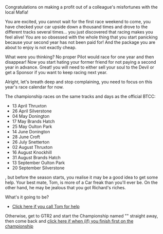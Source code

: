 Congratulations on making a profit out of a colleague's misfortunes with the local Mafia!

You are excited, you cannot wait for the first race weekend to come, you have checked your car upside down a thousand times and drove to the different tracks several times... you just discovered that racing makes you feel alive! You are so obsessed with the whole thing that you start panicking because your second year has not been paid for! And the package you are about to enjoy is not exactly cheap.

What were you thinking? No proper Pilot would race for one year and then disappear! Now you start hating your former friend for not paying a second year in advance. Great! you will need to either sell your soul to the Devil or get a Sponsor if you want to keep racing next year.

Alright, let's breath deep and stop complaining, you need to focus on this year's race calendar for now.

The championship races on the same tracks and days as the official BTCC:
  - 13 April Thruxton
  - 26 April Silverstone
  - 04 May Donington
  - 17 May Brands Hatch
  - 25 May Oulton Park
  - 14 June Donington
  - 28 June Croft
  - 26 July Snetterton
  - 02 August Thruxton
  - 16 August Knockhill
  - 31 August Brands Hatch
  - 13 September Oulton Park
  - 20 September Silverstone

, but before the season starts, you realise it may be a good idea to get some help. Your best mate, Tom, is more of a Car freak than you'll ever be. On the other hand, he may be jealous that you got Richard's riches.

What's it going to be?
- [Click here if you call Tom for help](./19126.md)

Otherwise, get to GTR2 and start the Championship named "" straight away, then come back and [click here if when (if) you finish first on the championship](./1050.md)
